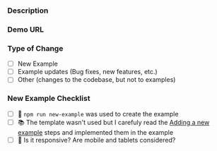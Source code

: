 ### Description

<!--
  ✍️ Write a short summary of your work. Screenshots and videos are welcome!
-->

### Demo URL

<!--
  Provide a URL to a live deployment where we can test your PR. If a demo isn't possible feel free to omit this section.
-->

### Type of Change

- [ ] New Example
- [ ] Example updates (Bug fixes, new features, etc.)
- [ ] Other (changes to the codebase, but not to examples)

### New Example Checklist

- [ ] 🛫 `npm run new-example` was used to create the example
- [ ] 📚 The template wasn't used but I carefuly read the [Adding a new example](https://github.com/khulnasoft-lab/examples#adding-a-new-example) steps and implemented them in the example
- [ ] 📱 Is it responsive? Are mobile and tablets considered?
